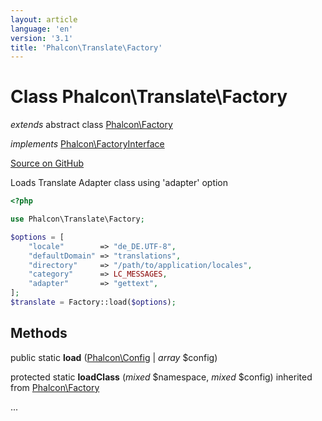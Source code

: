 ```yaml
---
layout: article
language: 'en'
version: '3.1'
title: 'Phalcon\Translate\Factory'
---
```

# Class **Phalcon\Translate\Factory**

*extends* abstract class [Phalcon\Factory](/3.1/en/api/Phalcon_Factory)

*implements* [Phalcon\FactoryInterface](/3.1/en/api/Phalcon_FactoryInterface)

<a href="https://github.com/phalcon/cphalcon/tree/v3.1.0/phalcon/translate/factory.zep" class="btn btn-default btn-sm">Source on GitHub</a>

Loads Translate Adapter class using 'adapter' option

```php
<?php

use Phalcon\Translate\Factory;

$options = [
    "locale"        => "de_DE.UTF-8",
    "defaultDomain" => "translations",
    "directory"     => "/path/to/application/locales",
    "category"      => LC_MESSAGES,
    "adapter"       => "gettext",
];
$translate = Factory::load($options);

```


## Methods
public static  **load** ([Phalcon\Config](/3.1/en/api/Phalcon_Config) | *array* $config)





protected static  **loadClass** (*mixed* $namespace, *mixed* $config) inherited from [Phalcon\Factory](/3.1/en/api/Phalcon_Factory)

...


